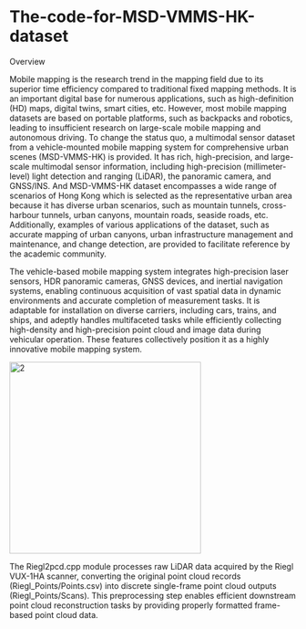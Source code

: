 # The-code-for-MSD-VMMS-HK-dataset
Overview

Mobile mapping is the research trend in the mapping field due to its superior time efficiency compared to traditional fixed mapping methods. It is an important digital base for numerous applications, such as high-definition (HD) maps, digital twins, smart cities, etc. However, most mobile mapping datasets are based on portable platforms, such as backpacks and robotics, leading to insufficient research on large-scale mobile mapping and autonomous driving. To change the status quo, a multimodal sensor dataset from a vehicle-mounted mobile mapping system for comprehensive urban scenes (MSD-VMMS-HK) is provided. It has rich, high-precision, and large-scale multimodal sensor information, including high-precision (millimeter-level) light detection and ranging (LiDAR), the panoramic camera, and GNSS/INS. And MSD-VMMS-HK dataset encompasses a wide range of scenarios of Hong Kong which is selected as the representative urban area because it has diverse urban scenarios, such as mountain tunnels, cross-harbour tunnels, urban canyons, mountain roads, seaside roads, etc. Additionally, examples of various applications of the dataset, such as accurate mapping of urban canyons, urban infrastructure management and maintenance, and change detection, are provided to facilitate reference by the academic community.

The vehicle-based mobile mapping system integrates high-precision laser sensors, HDR panoramic cameras, GNSS devices, and inertial navigation systems, enabling continuous acquisition of vast spatial data in dynamic environments and accurate completion of measurement tasks. It is adaptable for installation on diverse carriers, including cars, trains, and ships, and adeptly handles multifaceted tasks while efficiently collecting high-density and high-precision point cloud and image data during vehicular operation. These features collectively position it as a highly innovative mobile mapping system.

<img width="336" alt="2" src="https://github.com/user-attachments/assets/dcffff90-c8c1-4723-b2ea-af964f85f8e3" />


The Riegl2pcd.cpp module processes raw LiDAR data acquired by the Riegl VUX-1HA scanner, converting the original point cloud records (Riegl_Points/Points.csv) into discrete single-frame point cloud outputs (Riegl_Points/Scans). This preprocessing step enables efficient downstream point cloud reconstruction tasks by providing properly formatted frame-based point cloud data.
